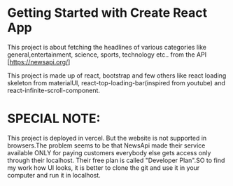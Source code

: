 # Getting Started with Create React App

This project is about fetching the headlines of various categories like general,entertainment, science, sports, technology etc.. from the API [https://newsapi.org/]

This project is made up of react, bootstrap and few others like react loading skeleton from materialUI, react-top-loading-bar(inspired from youtube) and react-infinite-scroll-component.

# SPECIAL NOTE:
This project is deployed in vercel. But the website is not supported in browsers.The problem seems to be that NewsApi made their service available ONLY for paying customers everybody else gets access only through their localhost. Their free plan is called "Developer Plan".SO to find my work how UI looks, it is better to clone the git and use it in your computer and run it in localhost.
